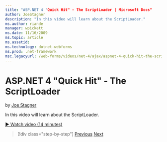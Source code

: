 ```yaml
---
title: "ASP.NET 4 "Quick Hit" - The ScriptLoader | Microsoft Docs"
author: JoeStagner
description: "In this video will learn about the ScriptLoader."
ms.author: riande
manager: wpickett
ms.date: 11/16/2009
ms.topic: article
ms.assetid: 
ms.technology: dotnet-webforms
ms.prod: .net-framework
msc.legacyurl: /web-forms/videos/net-4/ajax/aspnet-4-quick-hit-the-scriptloader
---
```

ASP.NET 4 "Quick Hit" - The ScriptLoader
====================
by [Joe Stagner](https://github.com/JoeStagner)

In this video will learn about the ScriptLoader.

[&#9654; Watch video (14 minutes)](https://channel9.msdn.com/Blogs/ASP-NET-Site-Videos/aspnet-4-quick-hit-the-scriptloader)

>[!div class="step-by-step"]
[Previous](aspnet-4-quick-hit-imperative-javascript-syntax-for-microsoft-client-side-controls.md)
[Next](aspnet-4-quick-hit-jquery-syntax-for-microsoft-ajax.md)